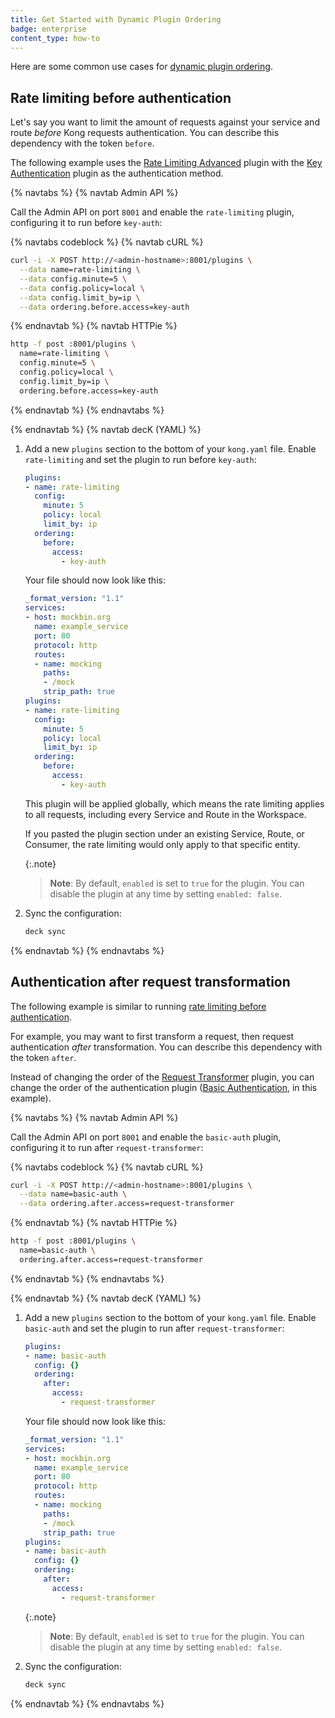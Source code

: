 ```yaml
---
title: Get Started with Dynamic Plugin Ordering
badge: enterprise
content_type: how-to
---
```


Here are some common use cases for [dynamic plugin ordering](/gateway/{{page.kong_version}}/configure/dynamic-plugin-ordering).

## Rate limiting before authentication

Let's say you want to limit the amount of requests against your service and route
*before* Kong requests authentication. You can describe this dependency with the
token `before`.

The following example uses the [Rate Limiting Advanced](/hub/kong-inc/rate-limiting-advanced)
plugin with the [Key Authentication](/hub/kong-inc/key-auth) plugin as the
authentication method.

{% navtabs %}
{% navtab Admin API %}

Call the Admin API on port `8001` and enable the
`rate-limiting` plugin, configuring it to run before `key-auth`:

<!-- codeblock tabs -->
{% navtabs codeblock %}
{% navtab cURL %}
```sh
curl -i -X POST http://<admin-hostname>:8001/plugins \
  --data name=rate-limiting \
  --data config.minute=5 \
  --data config.policy=local \
  --data config.limit_by=ip \
  --data ordering.before.access=key-auth
```
{% endnavtab %}
{% navtab HTTPie %}
```sh
http -f post :8001/plugins \
  name=rate-limiting \
  config.minute=5 \
  config.policy=local \
  config.limit_by=ip \
  ordering.before.access=key-auth
```
{% endnavtab %}
{% endnavtabs %}
<!-- end codeblock tabs -->

{% endnavtab %}
{% navtab decK (YAML) %}

1. Add a new `plugins` section to the bottom of your `kong.yaml` file. Enable
`rate-limiting` and set the plugin to run before `key-auth`:

    ``` yaml
    plugins:
    - name: rate-limiting
      config:
        minute: 5
        policy: local
        limit_by: ip
      ordering:
        before:
          access:
            - key-auth
    ```

    Your file should now look like this:

    ``` yaml
    _format_version: "1.1"
    services:
    - host: mockbin.org
      name: example_service
      port: 80
      protocol: http
      routes:
      - name: mocking
        paths:
        - /mock
        strip_path: true
    plugins:
    - name: rate-limiting
      config:
        minute: 5
        policy: local
        limit_by: ip
      ordering:
        before:
          access:
            - key-auth
    ```

    This plugin will be applied globally, which means the rate limiting
    applies to all requests, including every Service and Route in the Workspace.

    If you pasted the plugin section under an existing Service, Route, or
    Consumer, the rate limiting would only apply to that specific
    entity.

    {:.note}
    > **Note**: By default, `enabled` is set to `true` for the plugin. You can
    disable the plugin at any time by setting `enabled: false`.

2. Sync the configuration:

    ``` bash
    deck sync
    ```

{% endnavtab %}
{% endnavtabs %}

## Authentication after request transformation

The following example is similar to running [rate limiting before authentication](#rate-limiting-before-authentication).

For example, you may want to first transform a request, then request authentication
*after* transformation. You can describe this dependency with the token `after`.

Instead of changing the order of the [Request Transformer](/hub/kong-inc/request-transformer)
plugin, you can change the order of the authentication plugin
([Basic Authentication](/hub/kong-inc/basic-auth), in this example).

{% navtabs %}
{% navtab Admin API %}

Call the Admin API on port `8001` and enable the
`basic-auth` plugin, configuring it to run after `request-transformer`:

<!-- codeblock tabs -->
{% navtabs codeblock %}
{% navtab cURL %}
```sh
curl -i -X POST http://<admin-hostname>:8001/plugins \
  --data name=basic-auth \
  --data ordering.after.access=request-transformer
```
{% endnavtab %}
{% navtab HTTPie %}
```sh
http -f post :8001/plugins \
  name=basic-auth \
  ordering.after.access=request-transformer
```
{% endnavtab %}
{% endnavtabs %}
<!-- end codeblock tabs -->

{% endnavtab %}
{% navtab decK (YAML) %}

1. Add a new `plugins` section to the bottom of your `kong.yaml` file. Enable
`basic-auth` and set the plugin to run after `request-transformer`:

    ``` yaml
    plugins:
    - name: basic-auth
      config: {}
      ordering:
        after:
          access:
            - request-transformer
    ```

    Your file should now look like this:

    ``` yaml
    _format_version: "1.1"
    services:
    - host: mockbin.org
      name: example_service
      port: 80
      protocol: http
      routes:
      - name: mocking
        paths:
        - /mock
        strip_path: true
    plugins:
    - name: basic-auth
      config: {}
      ordering:
        after:
          access:
            - request-transformer
    ```

    {:.note}
    > **Note**: By default, `enabled` is set to `true` for the plugin. You can
    disable the plugin at any time by setting `enabled: false`.

2. Sync the configuration:

    ``` bash
    deck sync
    ```

{% endnavtab %}
{% endnavtabs %}
